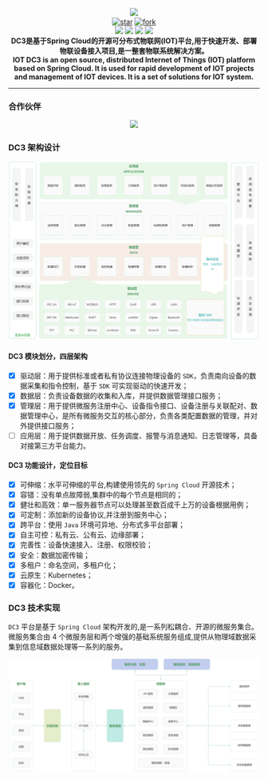 <p align="center">
	<img src="./images/dc3/logo-blue.png" width="400"><br>
  <a href='https://gitee.com/pnoker/iot-dc3/stargazers'><img src='https://gitee.com/pnoker/iot-dc3/badge/star.svg?theme=gvp' alt='star'></img></a>
	<a href='https://gitee.com/pnoker/iot-dc3/members'><img src='https://gitee.com/pnoker/iot-dc3/badge/fork.svg?theme=gvp' alt='fork'></img></a>
	<br>
	<a><img src="https://img.shields.io/badge/JDK-1.8-green.svg"></a>
	<a><img src="https://img.shields.io/badge/Spring Boot-2.6.2-blue.svg"></a>
    <a><img src="https://img.shields.io/badge/Spring Cloud-2021.0.0-blue.svg"></a>
	<a href="https://github.com/pnoker/iot-dc3/blob/master/LICENSE"><img src="https://img.shields.io/github/license/pnoker/iot-dc3.svg"></a>	
	<br><strong>DC3是基于Spring Cloud的开源可分布式物联网(IOT)平台,用于快速开发、部署物联设备接入项目,是一整套物联系统解决方案。<br>IOT DC3 is an open source, distributed Internet of Things (IOT) platform based on Spring Cloud. It is used for rapid development of IOT projects and management of IOT devices. It is a set of solutions for IOT system.</strong>
</p>

---

### 合作伙伴

<p align="center">
<a href='http://ccflow.org/?frm=ZHY'>
<img src="https://ccfast.cc/AD/Bar2023.jpg"  width="400"></img>
</a>
</p>

### DC3 架构设计

![iot-dc3-architecture](images/dc3/architecture1.jpg)

#### DC3 模块划分，四层架构

- [x] 驱动层：用于提供标准或者私有协议连接物理设备的 `SDK`，负责南向设备的数据采集和指令控制，基于 `SDK` 可实现驱动的快速开发；
- [x] 数据层：负责设备数据的收集和入库，并提供数据管理接口服务；
- [x] 管理层：用于提供微服务注册中心、设备指令接口、设备注册与关联配对、数据管理中心，是所有微服务交互的核心部分，负责各类配置数据的管理，并对外提供接口服务；
- [ ] 应用层：用于提供数据开放、任务调度、报警与消息通知、日志管理等，具备对接第三方平台能力。

#### DC3 功能设计，定位目标

- [x] 可伸缩：水平可伸缩的平台,构建使用领先的 `Spring Cloud` 开源技术；
- [x] 容错：没有单点故障弱,集群中的每个节点是相同的；
- [x] 健壮和高效：单一服务器节点可以处理甚至数百成千上万的设备根据用例；
- [x] 可定制：添加新的设备协议,并注册到服务中心；
- [x] 跨平台：使用 `Java` 环境可异地、分布式多平台部署；
- [x] 自主可控：私有云、公有云、边缘部署；
- [x] 完善性：设备快速接入、注册、权限校验；
- [x] 安全：数据加密传输；
- [x] 多租户：命名空间，多租户化；
- [x] 云原生：Kubernetes；
- [x] 容器化：Docker。

### DC3 技术实现

`DC3` 平台是基于 `Spring Cloud` 架构开发的,是一系列松耦合、开源的微服务集合。
微服务集合由 4 个微服务层和两个增强的基础系统服务组成,提供从物理域数据采集到信息域数据处理等一系列的服务。

![iot-dc3-architecture](images/dc3/architecture2.jpg)
